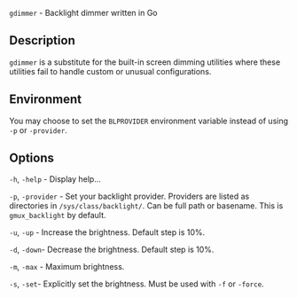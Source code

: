 
`gdimmer` - Backlight dimmer written in Go


## Description

`gdimmer` is a substitute for the built-in screen dimming utilities where these
utilities fail to handle custom or unusual configurations.


## Environment

You may choose to set the `BLPROVIDER` environment variable instead of using `-p`  or `-provider`.


## Options

`-h`, `-help` - Display help...

`-p`, `-provider` - Set your backlight provider. Providers are listed as directories
in `/sys/class/backlight/`. Can be full path or basename. This is `gmux_backlight` by default.

`-u`, `-up` - Increase the brightness. Default step is 10%.

`-d`, `-down`- Decrease the brightness. Default step is 10%.

`-m`, `-max` - Maximum brightness.

`-s`, `-set`- Explicitly set the brightness. Must be used with `-f` or `-force`.
